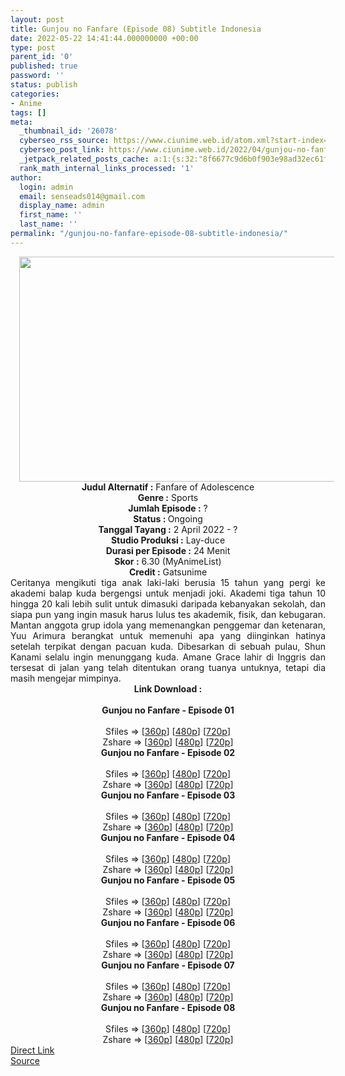 ```yaml
---
layout: post
title: Gunjou no Fanfare (Episode 08) Subtitle Indonesia
date: 2022-05-22 14:41:44.000000000 +00:00
type: post
parent_id: '0'
published: true
password: ''
status: publish
categories:
- Anime
tags: []
meta:
  _thumbnail_id: '26078'
  cyberseo_rss_source: https://www.ciunime.web.id/atom.xml?start-index=1
  cyberseo_post_link: https://www.ciunime.web.id/2022/04/gunjou-no-fanfare-subtitle-indonesia.html
  _jetpack_related_posts_cache: a:1:{s:32:"8f6677c9d6b0f903e98ad32ec61f8deb";a:2:{s:7:"expires";i:1653275781;s:7:"payload";a:3:{i:0;a:1:{s:2:"id";i:25673;}i:1;a:1:{s:2:"id";i:25991;}i:2;a:1:{s:2:"id";i:25554;}}}}
  rank_math_internal_links_processed: '1'
author:
  login: admin
  email: senseads014@gmail.com
  display_name: admin
  first_name: ''
  last_name: ''
permalink: "/gunjou-no-fanfare-episode-08-subtitle-indonesia/"
---
```

<div class="separator" style="clear: both; text-align: center;"><a href="https://blogger.googleusercontent.com/img/b/R29vZ2xl/AVvXsEjtlaIHbn2pBnBddikXO5mcMEKk7VtKilvR2gBLTcD6eka4g9ZTA46KBX7xojkBKhYBNyA17W48Gg5fCMewZuvLfBx0QLE6LbvlAhGdtpYHaxIYln3hAZxIB-MJDrzjBkZdW0JUy9ZWfWsNqfPi7EXqJVFlM3LQEXb392gstivIDrGOF8ZbhDjK8vcA/s1280/Gunjou%20no%20Fanfare.png" style="margin-left: 1em; margin-right: 1em;"><img border="0" data-original-height="720" data-original-width="1280" height="360" src="{{ site.baseurl }}/assets/2022/05/Gunjou%20no%20Fanfare.png" width="640" /></a></div>
<div class="separator" style="clear: both; text-align: center;"></div>
<div style="text-align: center;"><b>Judul</b><b><b> Alternatif</b> :</b> Fanfare of Adolescence</div>
<div style="text-align: center;"><b><b>Genre :</b></b> Sports</div>
<div style="text-align: center;"><b>Jumlah Episode :</b> ?<br /><b>Status :&nbsp;</b>Ongoing<br /><b>Tanggal Tayang :</b> 2 April&nbsp;2022 - ?<br /><b>Studio Produksi :</b>&nbsp;Lay-duce<br /><b>Durasi per Episode :</b> 24 Menit</div>
<div style="text-align: center;"><b>Skor :</b> 6.30 (MyAnimeList)</div>
<div style="text-align: center;"><b>Credit :</b>&nbsp;Gatsunime</div>
<div style="text-align: center;"></div>
<div style="text-align: justify;">Ceritanya mengikuti tiga anak laki-laki berusia 15 tahun yang pergi ke akademi balap kuda bergengsi untuk menjadi joki. Akademi tiga tahun 10 hingga 20 kali lebih sulit untuk dimasuki daripada kebanyakan sekolah, dan siapa pun yang ingin masuk harus lulus tes akademik, fisik, dan kebugaran. Mantan anggota grup idola yang memenangkan penggemar dan ketenaran, Yuu Arimura berangkat untuk memenuhi apa yang diinginkan hatinya setelah terpikat dengan pacuan kuda. Dibesarkan di sebuah pulau, Shun Kanami selalu ingin menunggang kuda. Amane Grace lahir di Inggris dan tersesat di jalan yang telah ditentukan orang tuanya untuknya, tetapi dia masih mengejar mimpinya.</div>
<div style="text-align: justify;"></div>
<div style="text-align: justify;"></div>
<div style="text-align: center;">
<div style="text-align: center;">
<div style="text-align: left;">
<div style="text-align: center;"><b>Link Download :</b></div>
<div style="text-align: center;"><b><br /></b></div>
<div style="text-align: center;"><span style="text-align: left;"><b>Gunjou no Fanfare</b></span><b>&nbsp;- Episode 01</b></div>
<div style="text-align: center;"><b><br /></b></div>
<div style="text-align: center;">Sfiles =&gt; [<a href="http://www.solidfiles.com/v/8ZPQKVY5LBVN5" target="_blank" rel="noopener">360p</a>] [<a href="http://www.solidfiles.com/v/qdLBmZXn7r2aN" target="_blank" rel="noopener">480p</a>] [<a href="http://www.solidfiles.com/v/W8KnVKpV5ZNzY" target="_blank" rel="noopener">720p</a>]</div>
<div style="text-align: center;">Zshare =&gt; [<a href="https://www108.zippyshare.com/v/ODP7TZPq/file.html" target="_blank" rel="noopener">360p</a>] [<a href="https://www108.zippyshare.com/v/AeAyRYCr/file.html" target="_blank" rel="noopener">480p</a>] [<a href="https://www108.zippyshare.com/v/XwCGeG9z/file.html" target="_blank" rel="noopener">720p</a>]</div>
<div style="text-align: center;"></div>
<div style="text-align: center;">
<div><span style="text-align: left;"><b>Gunjou no Fanfare</b></span><b>&nbsp;- Episode 02</b></div>
<div><b><br /></b></div>
<div>Sfiles =&gt; [<a href="http://www.solidfiles.com/v/ZZPKZLxzPza5q" target="_blank" rel="noopener">360p</a>] [<a href="http://www.solidfiles.com/v/De6jemX8MggkN" target="_blank" rel="noopener">480p</a>] [<a href="http://www.solidfiles.com/v/dNLWNjr2A8WxR" target="_blank" rel="noopener">720p</a>]</div>
<div>Zshare =&gt; [<a href="https://www37.zippyshare.com/v/aRa3KELM/file.html" target="_blank" rel="noopener">360p</a>] [<a href="https://www37.zippyshare.com/v/tiyE62fR/file.html" target="_blank" rel="noopener">480p</a>] [<a href="https://www37.zippyshare.com/v/5q562QxX/file.html" target="_blank" rel="noopener">720p</a>]</div>
<div></div>
<div>
<div><span style="text-align: left;"><b>Gunjou no Fanfare</b></span><b>&nbsp;- Episode 03</b></div>
<div><b><br /></b></div>
<div>Sfiles =&gt; [<a href="http://www.solidfiles.com/v/a4Gm74amMZPy7" target="_blank" rel="noopener">360p</a>] [<a href="http://www.solidfiles.com/v/VKWwaQBAg4pXM" target="_blank" rel="noopener">480p</a>] [<a href="http://www.solidfiles.com/v/YLeQawDe6v58q" target="_blank" rel="noopener">720p</a>]</div>
<div>Zshare =&gt; [<a href="https://www84.zippyshare.com/v/KWDwG6VW/file.html" target="_blank" rel="noopener">360p</a>] [<a href="https://www84.zippyshare.com/v/2Cj2Qsdj/file.html" target="_blank" rel="noopener">480p</a>] [<a href="https://www84.zippyshare.com/v/1C8FrsLh/file.html" target="_blank" rel="noopener">720p</a>]</div>
</div>
<div></div>
<div>
<div><span style="text-align: left;"><b>Gunjou no Fanfare</b></span><b>&nbsp;- Episode 04</b></div>
<div><b><br /></b></div>
<div>Sfiles =&gt; [<a href="http://www.solidfiles.com/v/qd78v75aQa7Wx" target="_blank" rel="noopener">360p</a>] [<a href="http://www.solidfiles.com/v/a4dVBdAG2X75v" target="_blank" rel="noopener">480p</a>] [<a href="http://www.solidfiles.com/v/8Zjvrw35ddvqz" target="_blank" rel="noopener">720p</a>]</div>
<div>Zshare =&gt; [<a href="https://www105.zippyshare.com/v/bbKhv5LE/file.html" target="_blank" rel="noopener">360p</a>] [<a href="https://www105.zippyshare.com/v/0cEJCbAm/file.html" target="_blank" rel="noopener">480p</a>] [<a href="https://www105.zippyshare.com/v/rc47oxKR/file.html" target="_blank" rel="noopener">720p</a>]</div>
</div>
<div></div>
<div>
<div><span style="text-align: left;"><b>Gunjou no Fanfare</b></span><b>&nbsp;- Episode 05</b></div>
<div><b><br /></b></div>
<div>Sfiles =&gt; [<a href="http://www.solidfiles.com/v/PeQzvGw2MWwLB" target="_blank" rel="noopener">360p</a>] [<a href="http://www.solidfiles.com/v/dNadLPaaY6xj6" target="_blank" rel="noopener">480p</a>] [<a href="http://www.solidfiles.com/v/xVxgLDna2d6ax" target="_blank" rel="noopener">720p</a>]</div>
<div>Zshare =&gt; [<a href="https://www33.zippyshare.com/v/nSx98ZeP/file.html" target="_blank" rel="noopener">360p</a>] [<a href="https://www33.zippyshare.com/v/ZqEvcGr5/file.html" target="_blank" rel="noopener">480p</a>] [<a href="https://www33.zippyshare.com/v/Kv77pOt1/file.html" target="_blank" rel="noopener">720p</a>]</div>
</div>
<div></div>
<div>
<div><span style="text-align: left;"><b>Gunjou no Fanfare</b></span><b>&nbsp;- Episode 06</b></div>
<div><b><br /></b></div>
<div>Sfiles =&gt; [<a href="http://www.solidfiles.com/v/eWVX4qNXPRgKe" target="_blank" rel="noopener">360p</a>] [<a href="http://www.solidfiles.com/v/BVeK588wv6Zzx" target="_blank" rel="noopener">480p</a>] [<a href="http://www.solidfiles.com/v/y6zrdNVWVXvjY" target="_blank" rel="noopener">720p</a>]</div>
<div>Zshare =&gt; [<a href="https://www29.zippyshare.com/v/WCFnbXwM/file.html" target="_blank" rel="noopener">360p</a>] [<a href="https://www29.zippyshare.com/v/n1OoHt5N/file.html" target="_blank" rel="noopener">480p</a>] [<a href="https://www29.zippyshare.com/v/ZYu9xVEJ/file.html" target="_blank" rel="noopener">720p</a>]</div>
</div>
<div></div>
<div>
<div><span style="text-align: left;"><b>Gunjou no Fanfare</b></span><b>&nbsp;- Episode 07</b></div>
<div><b><br /></b></div>
<div>Sfiles =&gt; [<a href="https://www.mp4upload.com/iojcs0giugfh" target="_blank" rel="noopener">360p</a>] [<a href="https://www.mp4upload.com/yxo3t8tm8lte" target="_blank" rel="noopener">480p</a>] [<a href="https://www.mp4upload.com/lx8yqcn0i5bl" target="_blank" rel="noopener">720p</a>]</div>
<div>Zshare =&gt; [<a href="https://www104.zippyshare.com/v/oHcZckgt/file.html" target="_blank" rel="noopener">360p</a>] [<a href="https://www104.zippyshare.com/v/tXVEOPVL/file.html" target="_blank" rel="noopener">480p</a>] [<a href="https://www86.zippyshare.com/v/amRknGdv/file.html" target="_blank" rel="noopener">720p</a>]</div>
</div>
<div></div>
<div>
<div><span style="text-align: left;"><b>Gunjou no Fanfare</b></span><b>&nbsp;- Episode 08</b></div>
<div><b><br /></b></div>
<div>Sfiles =&gt; [<a href="https://www.mp4upload.com/w9xhdrbfbth2" target="_blank" rel="noopener">360p</a>] [<a href="https://www.mp4upload.com/yjxhdgev035o" target="_blank" rel="noopener">480p</a>] [<a href="https://www.mp4upload.com/050nw9s3ua8x" target="_blank" rel="noopener">720p</a>]</div>
<div>Zshare =&gt; [<a href="https://www2.zippyshare.com/v/YnpS8g1k/file.html" target="_blank" rel="noopener">360p</a>] [<a href="https://www2.zippyshare.com/v/N5jxJJ4u/file.html" target="_blank" rel="noopener">480p</a>] [<a href="https://www2.zippyshare.com/v/zDaQPQ4G/file.html" target="_blank" rel="noopener">720p</a>]</div>
</div>
</div>
</div>
</div>
</div>
<link rel="stylesheet" href="https://cdnjs.cloudflare.com/ajax/libs/font-awesome/4.7.0/css/font-awesome.min.css" />
<div class="divbtn"> <a href="https://handymansurrender.com/fihup8buzv?key=94550f7ce39444073321dde3b8782f97" class="btn"><i class="fa fa-download"></i> Direct Link</a> <br /><a href="https://www.ciunime.web.id/2022/04/gunjou-no-fanfare-subtitle-indonesia.html">Source</a> </div>
